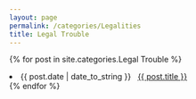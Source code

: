 ```yaml
---
layout: page
permalink: /categories/Legalities
title: Legal Trouble
---
```


{% for post in site.categories.Legal Trouble %}
 <li><span>{{ post.date | date_to_string }}</span> &nbsp; <a href="{{ post.url }}">{{ post.title }}</a></li>
{% endfor %}